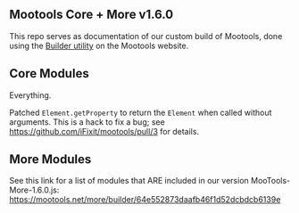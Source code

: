 ## Mootools Core + More v1.6.0

This repo serves as documentation of our custom build of Mootools, done
using the [Builder utility](http://mootools.net/core/builder) on the Mootools website.

## Core Modules

Everything.

Patched `Element.getProperty` to return the `Element` when called without arguments. This is a hack to fix a bug; see https://github.com/iFixit/mootools/pull/3 for details.

## More Modules

See this link for a list of modules that ARE included in our version MooTools-More-1.6.0.js:
https://mootools.net/more/builder/64e552873daafb46f1d52dcbdcb6139e
